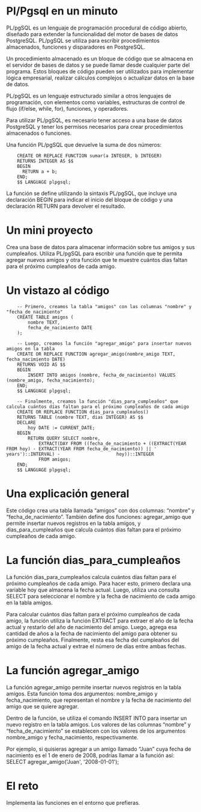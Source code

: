 # Pl/Pgsql en un minuto

PL/pgSQL es un lenguaje de programación procedural de código abierto, diseñado para extender la funcionalidad del motor de bases de datos PostgreSQL. PL/pgSQL se utiliza para escribir procedimientos almacenados, funciones y disparadores en PostgreSQL.

Un procedimiento almacenado es un bloque de código que se almacena en el servidor de bases de datos y se puede llamar desde cualquier parte del programa. Estos bloques de código pueden ser utilizados para implementar lógica empresarial, realizar cálculos complejos o actualizar datos en la base de datos.

PL/pgSQL es un lenguaje estructurado similar a otros lenguajes de programación, con elementos como variables, estructuras de control de flujo (if/else, while, for), funciones, y operadores.

Para utilizar PL/pgSQL, es necesario tener acceso a una base de datos PostgreSQL y tener los permisos necesarios para crear procedimientos almacenados o funciones.

Una función PL/pgSQL que devuelve la suma de dos números:

        CREATE OR REPLACE FUNCTION sumar(a INTEGER, b INTEGER)
        RETURNS INTEGER AS $$
        BEGIN
          RETURN a + b;
        END;
        $$ LANGUAGE plpgsql;

La función se define utilizando la sintaxis PL/pgSQL, que incluye una declaración BEGIN para indicar el inicio del bloque de código y una declaración RETURN para devolver el resultado.

# Un mini proyecto


Crea una base de datos para almacenar información sobre tus amigos y sus cumpleaños. Utiliza PL/pgSQL para escribir una función que te permita agregar nuevos amigos y otra función que te muestre cuántos días faltan para el próximo cumpleaños de cada amigo.

# Un vistazo al código

        -- Primero, creamos la tabla "amigos" con las columnas "nombre" y "fecha_de_nacimiento"
        CREATE TABLE amigos (
            nombre TEXT,
            fecha_de_nacimiento DATE
        );

        -- Luego, creamos la función "agregar_amigo" para insertar nuevos amigos en la tabla
        CREATE OR REPLACE FUNCTION agregar_amigo(nombre_amigo TEXT, fecha_nacimiento DATE)
        RETURNS VOID AS $$
        BEGIN
            INSERT INTO amigos (nombre, fecha_de_nacimiento) VALUES (nombre_amigo, fecha_nacimiento);
        END;
        $$ LANGUAGE plpgsql;

        -- Finalmente, creamos la función "dias_para_cumpleaños" que calcula cuántos días faltan para el próximo cumpleaños de cada amigo
        CREATE OR REPLACE FUNCTION dias_para_cumpleaños()
        RETURNS TABLE (nombre TEXT, dias INTEGER) AS $$
        DECLARE
            hoy DATE := CURRENT_DATE;
        BEGIN
            RETURN QUERY SELECT nombre,
                EXTRACT(DAY FROM ((fecha_de_nacimiento + ((EXTRACT(YEAR FROM hoy) - EXTRACT(YEAR FROM fecha_de_nacimiento)) || ' years')::INTERVAL) -                     hoy))::INTEGER
                FROM amigos;
        END;
        $$ LANGUAGE plpgsql;

# Una explicación general

Este código crea una tabla llamada “amigos” con dos columnas: “nombre” y “fecha_de_nacimiento”. También define dos funciones: agregar_amigo que permite insertar nuevos registros en la tabla amigos, y dias_para_cumpleaños que calcula cuántos días faltan para el próximo cumpleaños de cada amigo.

# La función dias_para_cumpleaños

La función dias_para_cumpleaños calcula cuántos días faltan para el próximo cumpleaños de cada amigo. Para hacer esto, primero declara una variable hoy que almacena la fecha actual. Luego, utiliza una consulta SELECT para seleccionar el nombre y la fecha de nacimiento de cada amigo en la tabla amigos.

Para calcular cuántos días faltan para el próximo cumpleaños de cada amigo, la función utiliza la función EXTRACT para extraer el año de la fecha actual y restarlo del año de nacimiento del amigo. Luego, agrega esa cantidad de años a la fecha de nacimiento del amigo para obtener su próximo cumpleaños. Finalmente, resta esa fecha del cumpleaños del amigo de la fecha actual y extrae el número de días entre ambas fechas.

# La función agregar_amigo

La función agregar_amigo permite insertar nuevos registros en la tabla amigos. Esta función toma dos argumentos: nombre_amigo y fecha_nacimiento, que representan el nombre y la fecha de nacimiento del amigo que se quiere agregar.

Dentro de la función, se utiliza el comando INSERT INTO para insertar un nuevo registro en la tabla amigos. Los valores de las columnas “nombre” y “fecha_de_nacimiento” se establecen con los valores de los argumentos nombre_amigo y fecha_nacimiento, respectivamente.

Por ejemplo, si quisieras agregar a un amigo llamado “Juan” cuya fecha de nacimiento es el 1 de enero de 2008, podrías llamar a la función así: SELECT agregar_amigo('Juan', '2008-01-01');


# El reto

Implementa las funciones en el entorno que prefieras.
